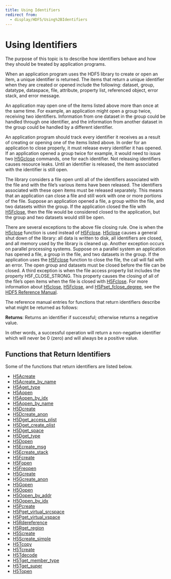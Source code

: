 ```yaml
---
title: Using Identifiers
redirect from:
  - display/HDF5/Using%2BIdentifiers
---
```


# Using Identifiers

The purpose of this topic is to describe how identifiers behave and how they should be treated by application programs.

When an application program uses the HDF5 library to create or open an item, a unique identifier is returned. The items that return a unique identifier when they are created or opened include the following: dataset, group, datatype, dataspace, file, attribute, property list, referenced object, error stack, and error message.

An application may open one of the items listed above more than once at the same time. For example, an application might open a group twice, receiving two identifiers. Information from one dataset in the group could be handled through one identifier, and the information from another dataset in the group could be handled by a different identifier.

An application program should track every identifier it receives as a result of creating or opening one of the items listed above. In order for an application to close properly, it must release every identifier it has opened. If an application opened a group twice for example, it would need to issue two [H5Gclose](https://portal.hdfgroup.org/hdf5/develop/group___h5_g.html#ga8dbe20b390d2504f0bd3589ed8f4e221) commands, one for each identifier. Not releasing identifiers causes resource leaks. Until an identifier is released, the item associated with the identifier is still open.

The library considers a file open until all of the identifiers associated with the file and with the file’s various items have been released. The identifiers associated with these open items must be released separately. This means that an application can close a file and still work with one or more portions of the file. Suppose an application opened a file, a group within the file, and two datasets within the group. If the application closed the file with [H5Fclose](https://portal.hdfgroup.org/hdf5/develop/group___h5_f.html#gac55cd91d80822e4f8c2a7f04ea71b124), then the file would be considered closed to the application, but the group and two datasets would still be open.

There are several exceptions to the above file closing rule. One is when the [H5close](https://portal.hdfgroup.org/hdf5/develop/group___h5.html#ga8a9fe81dcf66972ed75ea481e7750574) function is used instead of [H5Fclose](https://portal.hdfgroup.org/hdf5/develop/group___h5_f.html#gac55cd91d80822e4f8c2a7f04ea71b124). [H5close](https://portal.hdfgroup.org/hdf5/develop/group___h5.html#ga8a9fe81dcf66972ed75ea481e7750574) causes a general shut down of the library: all data is written to disk, all identifiers are closed, and all memory used by the library is cleaned up. Another exception occurs on parallel processing systems. Suppose on a parallel system an application has opened a file, a group in the file, and two datasets in the group. If the application uses the [H5Fclose](https://portal.hdfgroup.org/hdf5/develop/group___h5_f.html#gac55cd91d80822e4f8c2a7f04ea71b124) function to close the file, the call will fail with an error. The open group and datasets must be closed before the file can be closed. A third exception is when the file access property list includes the property H5F_CLOSE_STRONG. This property causes the closing of all of the file’s open items when the file is closed with [H5Fclose](https://portal.hdfgroup.org/hdf5/develop/group___h5_f.html#gac55cd91d80822e4f8c2a7f04ea71b124). For more information about [H5close](https://portal.hdfgroup.org/hdf5/develop/group___h5.html#ga8a9fe81dcf66972ed75ea481e7750574), [H5Fclose](https://portal.hdfgroup.org/hdf5/develop/group___h5_f.html#gac55cd91d80822e4f8c2a7f04ea71b124), and [H5Pset_fclose_degree](https://portal.hdfgroup.org/hdf5/develop/group___f_a_p_l.html#ga60e3567f677fd3ade75b909b636d7b9c), see the [HDF5 Reference Manual](https://docs.hdfgroup.org/hdf5/develop/_r_m.html).

The reference manual entries for functions that return identifiers describe what might be returned as follows:

**Returns**:
     Returns an identifier if successful; otherwise returns a negative value.

In other words, a successful operation will return a non-negative identifier which will never be 0 (zero) and will always be a positive value.

## Functions that Return Identifiers

Some of the functions that return identifiers are listed below.

* [H5Acreate](https://portal.hdfgroup.org/hdf5/develop/group___h5_a.html#ga4a76e4e5ab6eb0fd2aa7990d38d55f24)
* [H5Acreate_by_name](https://portal.hdfgroup.org/hdf5/develop/group___h5_a.html#ga004160c28e281455ec48aa7fe557ef8a)
* [H5Aget_type](https://portal.hdfgroup.org/hdf5/develop/group___h5_a.html#ga0b070b714b2e535df2e1cb3005026a44)
* [H5Aopen](https://portal.hdfgroup.org/hdf5/develop/group___h5_a.html#ga59863b205b6d93b2145f0fbca49656f7)
* [H5Aopen_by_idx](https://portal.hdfgroup.org/hdf5/develop/group___h5_a.html#gab1451cdff4f77dcf9feaee83c8179b2d)
* [H5Aopen_by_name](https://portal.hdfgroup.org/hdf5/develop/group___h5_a.html#gadb49a0b5b9798d2e944d877adba8ae10)
* [H5Dcreate](https://portal.hdfgroup.org/hdf5/develop/group___h5_d.html#ga0647ba4bbd26d5230cc07f3a5685b2cf)
* [H5Dcreate_anon](https://portal.hdfgroup.org/hdf5/develop/group___h5_d.html#ga15a77e82383d821fee8ecbf9ab8408cb)
* [H5Dget_access_plist](https://portal.hdfgroup.org/hdf5/develop/group___h5_d.html#ga252c0ddac7a7817bd757190e7398353b)
* [H5Dget_create_plist](https://portal.hdfgroup.org/hdf5/develop/group___h5_d.html#ga8848f14f4aba8e6160c3d8bb7f1be163)
* [H5Dget_space](https://portal.hdfgroup.org/hdf5/develop/group___h5_d.html#gad42a46be153d895d8c28a11ebf5a0d0a)
* [H5Dget_type](https://portal.hdfgroup.org/hdf5/develop/group___h5_d.html#ga7cd04b8332e8a0939b9973fbc500cadb)
* [H5Dopen](https://portal.hdfgroup.org/hdf5/develop/_h5version_8h.html#a7dba2e5b2045f31c0932123ffb54f7a3)
* [H5Ecreate_msg](https://portal.hdfgroup.org/hdf5/develop/group___h5_e.html#ga99a705d98873dcdd1bb6f9d5eebc5afd)
* [H5Ecreate_stack](https://portal.hdfgroup.org/hdf5/develop/group___h5_e.html#ga8bfca811dc01e97b4ab0736dd8775b39)
* [H5Fcreate](https://portal.hdfgroup.org/hdf5/develop/group___h5_f.html#gae64b51ee9ac0781bc4ccc599d98387f4)
* [H5Fopen](https://portal.hdfgroup.org/hdf5/develop/group___h5_f.html#gaa3f4f877b9bb591f3880423ed2bf44bc)
* [H5Freopen](https://portal.hdfgroup.org/hdf5/develop/group___h5_f.html#ga3f213eb05c5419d63ba168c30036e47b)
* [H5Gcreate](https://portal.hdfgroup.org/hdf5/develop/group___h5_g.html#ga187cee27a9fc4f1a311eb19b0522c7b8)
* [H5Gcreate_anon](https://portal.hdfgroup.org/hdf5/develop/group___h5_g.html#gab52641f0736281faaaae4e3039bbb344)
* [H5Gopen](https://portal.hdfgroup.org/hdf5/develop/group___h5_g.html#ga3eca6807deff4f9e51fc5fe0befc2245)
* [H5Oopen](https://portal.hdfgroup.org/hdf5/develop/group___h5_o.html#ga9f635f58c7ddf17f87c253bfbca08bc1)
* [H5Oopen_by_addr](https://portal.hdfgroup.org/hdf5/develop/group___h5_o.html#ga137f3823adab4daaaf8fe87b40453fa2)
* [H5Oopen_by_idx](https://portal.hdfgroup.org/hdf5/develop/group___h5_o.html#gaeb66e5cbb3ca79890fc284a0b06762be)
* [H5Pcreate](https://portal.hdfgroup.org/hdf5/develop/group___p_l_c_r.html#gaf1b11da01d4d45d788c45f8bc5f0cbfa)
* [H5Pget_virtual_srcspace](https://portal.hdfgroup.org/hdf5/develop/group___d_c_p_l.html#ga8319e9386cdb9b3881a8b698edfc78fc)
* [H5Pget_virtual_vspace](https://portal.hdfgroup.org/hdf5/develop/group___d_c_p_l.html#ga6425cabbc055b66e218b4728d6eb911d)
* [H5Rdereference](https://portal.hdfgroup.org/hdf5/develop/group___h5_r.html#ga5dc19b9d1833af66c5e1f819f2c05c4a)
* [H5Rget_region](https://portal.hdfgroup.org/hdf5/develop/group___h5_r.html#ga1702d609e85b9edd3d1e526a0276484f)
* [H5Screate](https://portal.hdfgroup.org/hdf5/develop/group___h5_s.html#gabee514327cba34ca9951b24fa14fb083)
* [H5Screate_simple](https://portal.hdfgroup.org/hdf5/develop/group___h5_s.html#ga8e35eea5738b4805856eac7d595254ae)
* [H5Tcopy](https://portal.hdfgroup.org/hdf5/develop/group___h5_t.html#gaec07efbab84f4e5b4ed22f010786be8e)
* [H5Tcreate](https://portal.hdfgroup.org/hdf5/develop/group___h5_t.html#gaa9afc38e1a7d35e4d0bec24c569b3c65)
* [H5Tdecode](https://portal.hdfgroup.org/hdf5/develop/group___h5_t.html#ga186d7ed91fc0f9c55e19dcd96c7b229b)
* [H5Tget_member_type](https://portal.hdfgroup.org/hdf5/develop/group___c_o_m_p_o_u_n_d.html#gaf5de0eabe28246f040342e275b9a63eb)
* [H5Tget_super](https://portal.hdfgroup.org/hdf5/develop/group___h5_t.html#ga331e8f7b388a50af77294018db788de3)
* [H5Topen](https://portal.hdfgroup.org/hdf5/develop/group___h5_t.html#ga1d14b407603fdcedfbed1f723784c209)
